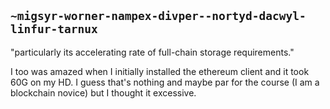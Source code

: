 ## `~migsyr-worner-nampex-divper--nortyd-dacwyl-linfur-tarnux`
"particularly its accelerating rate of full-chain storage requirements."

I too was amazed when I initially installed the ethereum client and it took 60G on my HD. I guess that's nothing and maybe par for the course (I am a blockchain novice) but I thought it excessive.